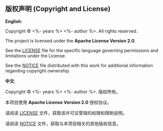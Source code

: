 <a name="版权声明-copyright-and-license"></a>
## 版权声明 (Copyright and License)

**English**:

Copyright © <%- years %> <%- author %>. All rights reserved.

The project is licensed under the **Apache License Version 2.0**.

See the [LICENSE][] file for the specific language governing permissions and limitations under the License.

See the [NOTICE][] file distributed with this work for additional information regarding copyright ownership.

**中文**:

Copyright © <%- years %> <%- author %>. 版权所有。

本项目使用 **Apache License Version 2.0** 授权协议。

请阅读 [LICENSE][] 文件，获取该许可证管辖的权限和限制说明。

请阅读 [NOTICE][] 文件，获取与本项目相关的其他版权信息。


<!-- Links -->

[LICENSE]: ./LICENSE
[NOTICE]: ./NOTICE
